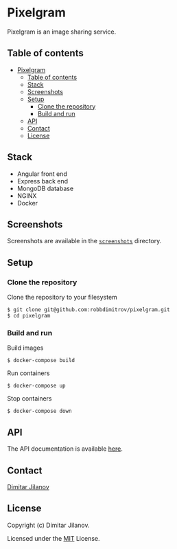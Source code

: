 # Pixelgram

Pixelgram is an image sharing service.

## Table of contents

- [Pixelgram](#pixelgram)
  - [Table of contents](#table-of-contents)
  - [Stack](#stack)
  - [Screenshots](#screenshots)
  - [Setup](#setup)
    - [Clone the repository](#clone-the-repository)
    - [Build and run](#build-and-run)
  - [API](#api)
  - [Contact](#contact)
  - [License](#license)

## Stack

- Angular front end
- Express back end
- MongoDB database
- NGINX
- Docker

## Screenshots

Screenshots are available in the [`screenshots`](screenshots) directory.

## Setup

### Clone the repository

Clone the repository to your filesystem

```
$ git clone git@github.com:robbdimitrov/pixelgram.git
$ cd pixelgram
```

### Build and run

Build images

```
$ docker-compose build
```

Run containers

```
$ docker-compose up
```

Stop containers

```
$ docker-compose down
```

## API

The API documentation is available [here](API.md).

## Contact

[Dimitar Jilanov](http://engineering.jilanov.com)

## License

Copyright (c) Dimitar Jilanov.

Licensed under the [MIT](LICENSE) License.
